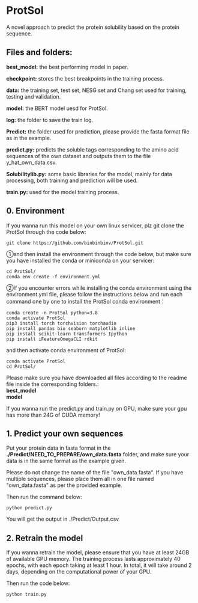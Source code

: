 # ProtSol

A novel approach to predict  the protein solubility based on the protein sequence.

## Files and folders:

**best_model:** the best performing model in paper.  

**checkpoint:** stores the best breakpoints in the training process.  

**data:** the training set, test set, NESG set and Chang set used for training, testing and validation.  

**model:** the BERT model uesd for ProtSol.  

**log:** the folder to save the train log.

**Predict:** the folder used for prediction, please provide the fasta format file as in the example.  

**predict.py:** predicts the soluble tags corresponding to the amino acid sequences of the own dataset and outputs them to the file y_hat_own_data.csv.  

**Solubilitylib.py:** some basic libraries for the model, mainly for data processing, both training and prediction will be used.  

**train.py:** used for the model training process.

## 0. Environment

If you wanna run this model on your own linux servicer, plz git clone the ProtSol through the code below:

```shell
git clone https://github.com/binbinbinv/ProtSol.git
```

①and then install the environment through the code below, but make sure you have installed the conda or miniconda on your servicer:

```shell
cd ProtSol/
conda env create -f environment.yml
```

②If you encounter errors while installing the conda environment using the environment.yml file, please follow the instructions below and run each command one by one to install the ProtSol conda environment：

```shell
conda create -n ProtSol python=3.8
conda activate ProtSol
pip3 install torch torchvision torchaudio
pip install pandas bio seaborn matplotlib_inline
pip install scikit-learn transformers Ipython
pip install iFeatureOmegaCLI rdkit
```

and then activate conda environment of ProtSol:

```shell
conda activate ProtSol
cd ProtSol/
```

Please make sure you have downloaded all files according to the readme file inside the corresponding folders.:  
**best_model**  
**model**
    
If you wanna run the predict.py and train.py on GPU, make sure your gpu has more than 24G of CUDA memory!

## 1. Predict your own sequences

Put your protein data in fasta format in the **./Predict/NEED_TO_PREPARE/own_data.fasta** folder, and make sure your data is in the same format as the example given.

Please do not change the name of the file "own_data.fasta". If you have multiple sequences, please place them all in one file named "own_data.fasta" as per the provided example.

Then run the command below:

```shell
python predict.py
```

You will get the output in ./Predict/Output.csv

## 2. Retrain the model

If you wanna retrain the model, please ensure that you have at least 24GB of available GPU memory. The training process lasts approximately 40 epochs, with each epoch taking at least 1 hour. In total, it will take around 2 days, depending on the computational power of your GPU.

Then run the code below:

```shell
python train.py
```
